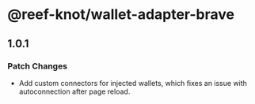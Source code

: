 # @reef-knot/wallet-adapter-brave

## 1.0.1

### Patch Changes

- Add custom connectors for injected wallets, which fixes an issue with autoconnection after page reload.
